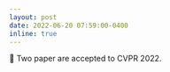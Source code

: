 ```yaml
---
layout: post
date: 2022-06-20 07:59:00-0400
inline: true
---
```


📜 Two paper are accepted to CVPR 2022.